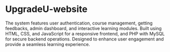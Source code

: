 # UpgradeU-website
The system features user authentication, course management, getting feedbacks, admin dashboard, and interactive learning modules. Built using HTML, CSS, and JavaScript for a responsive frontend, and PHP with MySQL for secure backend operations. Designed to enhance user engagement and provide a seamless learning experience.
